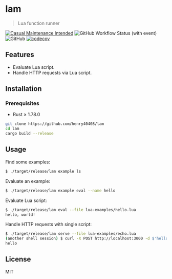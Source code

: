 # lam

> Lua function runner

[![Casual Maintenance Intended](https://casuallymaintained.tech/badge.svg)](https://casuallymaintained.tech/)
![GitHub Workflow Status (with event)](https://img.shields.io/github/actions/workflow/status/henry40408/lam/.github%2Fworkflows%2Fworkflow.yaml)
![GitHub](https://img.shields.io/github/license/henry40408/lam)
[![codecov](https://codecov.io/gh/henry40408/lam/graph/badge.svg?token=O7WLYVEX0E)](https://codecov.io/gh/henry40408/lam)

## Features

- Evaluate Lua script.
- Handle HTTP requests via Lua script.

## Installation

### Prerequisites

- Rust ≥ 1.78.0

```bash
git clone https://github.com/henry40408/lam
cd lam
cargo build --release
```

## Usage

Find some examples:

```bash
$ ./target/release/lam example ls
```

Evaluate an example:

```bash
$ ./target/release/lam example eval --name hello
```

Evaluate Lua script:

```bash
$ ./target/release/lam eval --file lua-examples/hello.lua
hello, world!
```

Handle HTTP requests with single script:

```bash
$ ./target/release/lam serve --file lua-examples/echo.lua
(another shell session) $ curl -X POST http://localhost:3000 -d $'hello'
hello
```

## License

MIT
